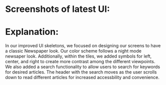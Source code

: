 # Screenshots of latest UI: 


# Explanation: 

In our improved UI skeletons, we focused on designing our screens to have a classic Newspaper look. Our color scheme follows a night mode newsaper look. Additionally, within the tiles, we added symbols for left, center, and right to create more contrast among the different viewpoints. We also added a search functionality to allow users to search for keywords for desired articles. The header with the search moves as the user scrolls down to read different articles for increased accessbility and convenience. 
